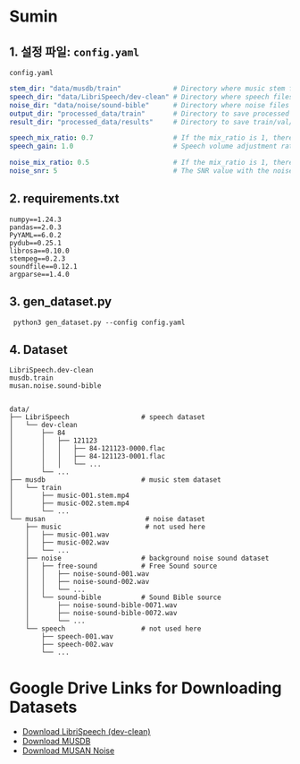 # Sumin 

## 1. 설정 파일: `config.yaml`

`config.yaml`

```yaml
stem_dir: "data/musdb/train"             # Directory where music stem files are stored
speech_dir: "data/LibriSpeech/dev-clean" # Directory where speech files are stored
noise_dir: "data/noise/sound-bible"      # Directory where noise files are stored
output_dir: "processed_data/train"       # Directory to save processed files
result_dir: "processed_data/results"     # Directory to save train/val/test splits

speech_mix_ratio: 0.7                    # If the mix_ratio is 1, there are no intervals between speech segments(connected continuously)
speech_gain: 1.0                         # Speech volume adjustment ratio (1.0 means no change)

noise_mix_ratio: 0.5                     # If the mix_ratio is 1, there are no intervals between speech segments(connected continuously)
noise_snr: 5                             # The SNR value with the noise signal (unit: dB)
```
## 2. requirements.txt

```
numpy==1.24.3
pandas==2.0.3
PyYAML==6.0.2
pydub==0.25.1
librosa==0.10.0
stempeg==0.2.3
soundfile==0.12.1
argparse==1.4.0
```
## 3. gen_dataset.py

```
 python3 gen_dataset.py --config config.yaml
```

## 4. Dataset

```
LibriSpeech.dev-clean
musdb.train
musan.noise.sound-bible


data/
├── LibriSpeech                  # speech dataset
│   └── dev-clean
│       ├── 84
│       │   ├── 121123
│       │   │   ├── 84-121123-0000.flac
│       │   │   ├── 84-121123-0001.flac
│       │   │   └── ...
│       └── ...
├── musdb                        # music stem dataset
│   └── train
│       ├── music-001.stem.mp4
│       ├── music-002.stem.mp4
│       └── ...
└── musan                         # noise dataset
    ├── music                     # not used here
    │   ├── music-001.wav
    │   ├── music-002.wav
    │   └── ...
    ├── noise                    # background noise sound dataset
    │   ├── free-sound           # Free Sound source
    │   │   ├── noise-sound-001.wav
    │   │   ├── noise-sound-002.wav
    │   │   └── ...
    │   └── sound-bible          # Sound Bible source
    │       ├── noise-sound-bible-0071.wav
    │       ├── noise-sound-bible-0072.wav
    │       └── ...
    └── speech                   # not used here
        ├── speech-001.wav
        ├── speech-002.wav
        └── ...
```

# Google Drive Links for Downloading Datasets

- [Download LibriSpeech (dev-clean)](https://drive.google.com/file/d/1pbecU-SD_o2lyCMafsSM4SFQ9lWkfHzB/view?usp=drive_link)
- [Download MUSDB](https://drive.google.com/file/d/15QMdtI17JFjKzPLIVEMZDBJMJef7PJsx/view?usp=drive_link)
- [Download MUSAN Noise](https://drive.google.com/file/d/1r-rqnSzligtNrYloBX4hCl7lkCR12ZQ1/view?usp=sharing)



